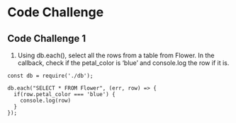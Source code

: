 # Code Challenge

## Code Challenge 1

1.  Using db.each(), select all the rows from a table from Flower. In the callback, check if the petal_color is ‘blue’ and console.log the row if it is.

```
const db = require('./db');

db.each("SELECT * FROM Flower", (err, row) => {
  if(row.petal_color === 'blue') {
    console.log(row)
  }
});
```
